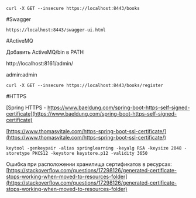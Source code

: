 
 ```shell script
 curl -X GET --insecure https://localhost:8443/books
```

#Swagger
```
https://localhost:8443/swagger-ui.html
```


#ActiveMQ

Добавить ActiveMQ/bin в PATH

http://localhost:8161/admin/

admin:admin

```shell script
curl -X GET --insecure https://localhost:8443/books/register
```

#HTTPS

[Spring HTTPS - https://www.baeldung.com/spring-boot-https-self-signed-certificate](https://www.baeldung.com/spring-boot-https-self-signed-certificate)

[https://www.thomasvitale.com/https-spring-boot-ssl-certificate/](https://www.thomasvitale.com/https-spring-boot-ssl-certificate/)

```shell script
keytool -genkeypair -alias springlearning -keyalg RSA -keysize 2048 -storetype PKCS12 -keystore keystore.p12 -validity 3650
```

Ошибка при расположении хранилища сертификатов в ресурсах: [https://stackoverflow.com/questions/17298126/generated-certificate-stops-working-when-moved-to-resources-folder](https://stackoverflow.com/questions/17298126/generated-certificate-stops-working-when-moved-to-resources-folder)